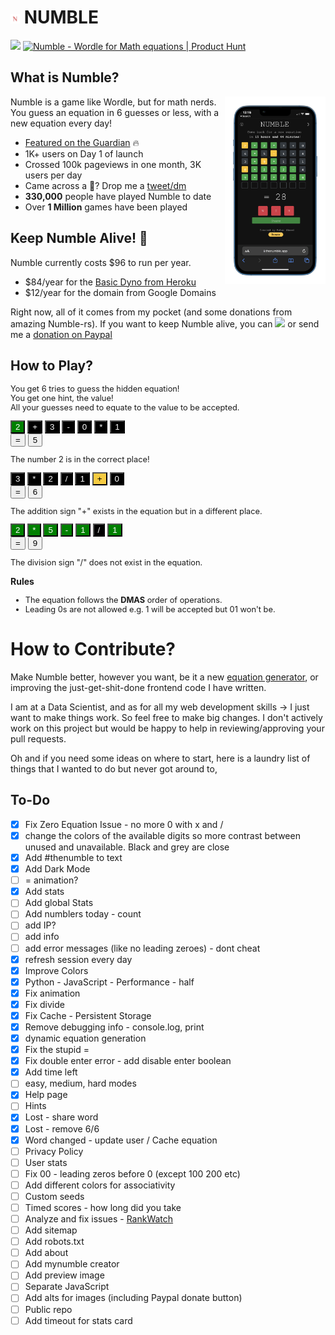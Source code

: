 # <img src = "logo.png" style="width:15px;height:15px" > NUMBLE
<a href = "https://thenumble.app"><img src="https://img.shields.io/badge/Numble-v1-blue" target="_blank"></a>
<a href="https://www.producthunt.com/posts/numble?utm_source=badge-featured&utm_medium=badge&utm_souce=badge-numble" target="_blank"><img src="https://api.producthunt.com/widgets/embed-image/v1/featured.svg?post_id=329712&theme=light" alt="Numble - Wordle for Math equations | Product Hunt" style="width: 100px; " /></a><br>

## What is Numble?
<img src="mockup.png" style ="float:right;" height="300">
Numble is a game like Wordle, but for math nerds. You guess an equation in 6 guesses or less, with a new equation every day!

- [Featured on the Guardian](https://www.theguardian.com/games/2022/feb/06/worried-about-losing-wordle-here-are-some-alternatives-just-in-case) 🔥
- 1K+ users on Day 1 of launch
- Crossed 100k pageviews in one month, 3K users per day
- Came across a 🐞? Drop me a [tweet/dm](https://twitter.com/ReallyRehan)
- **330,000** people have played Numble to date
- Over **1 Million** games have been played

## Keep Numble Alive! 🚨
Numble currently costs $96 to run per year.
- $84/year for the [Basic Dyno from Heroku](https://devcenter.heroku.com/articles/dyno-types)
- $12/year for the domain from Google Domains

Right now, all of it comes from my pocket (and some donations from amazing Numble-rs). If you want to keep Numble alive, you can <a href="https://www.buymeacoffee.com/rehanahmed"><img src="https://img.buymeacoffee.com/button-api/?text=Buy me a coffee&emoji=&slug=rehanahmed&button_colour=FFDD00&font_colour=000000&font_family=Cookie&outline_colour=000000&coffee_colour=ffffff" height="20"/></a> or send me a [donation on Paypal](https://www.paypal.com/donate?token=lNMWMc2-OqZfTym_gN7fGZGFmKN_ucnCHVSa-qwHhOvmZyDWcTxCeATUIuTfAB2a8Ki9WkPsr5kM5PBG)

## How to Play?

<p style = 'font-size: 0.8rem;'>You get 6 tries to guess the hidden equation! <br>You get one hint, the value!<br>All your guesses need to equate to the value to be accepted.</p>

<div class = "row mt-2 ml-2 mb-2">
<button style = "background-color: green; color:white;">2</button>
<button style = "background-color:black; color:white;">+</button>
<button style = "background-color:black; color:white;">3</button>
<button style = "background-color:black; color:white;">-</button>
<button style = "background-color:black; color:white;">0</button>
<button style = "background-color:black; color:white;">*</button>
<button style = "background-color:black; color:white;">1</button>
<div >
    <button style = "color:black;"> = </button>
    <button style = "color:black;" >5</button>
</div>

</div>
<p style = 'font-size: 0.8rem;'>The number 2 is in the correct place!</p>


<div class = "row mt-2 ml-2 mb-2">
    <button style = "background-color:black; color:white;">3</button>
    <button style = "background-color:black; color:white;">*</button>
    <button style = "background-color:black; color:white;">2</button>
    <button style = "background-color:black; color:white;">/</button>
    <button style = "background-color:black; color:white;">1</button>
    <button style = "background-color: #f5cb42; color:black;">+</button>
    <button style = "background-color:black; color:white;">0</button>
    <div >
        <button style = "color:black;"> = </button>
        <button style = "color:black;" >6</button>
    </div>


</div>
<p style = 'font-size: 0.8rem;'>The addition sign "+" exists in the equation but in a different place.</p>

<div class = "row mt-2 ml-2 mb-2">
    <button style = "background-color: green; color:white;">2</button>
    <button style = "background-color: green; color:white;">*</button>
    <button style = "background-color: green; color:white;">5</button>
    <button style = "background-color: green; color:white;">-</button>
    <button style = "background-color: green; color:white;">1</button>
    <button style = "background-color:black; color:white;">/</button>
    <button style = "background-color: green; color:white;">1</button>
    <div >
        <button style = "color:black;"> = </button>
        <button style = "color:black;" >9</button>
    </div>

</div>
<p style = 'font-size: 0.8rem;'>The division sign "/" does not exist in the equation.</p>

<p><b>Rules</b></p>
<ul>
    <li style = 'font-size: 0.8rem;'>The equation follows the <b>DMAS</b> order of operations.</li>
    <li style = 'font-size: 0.8rem;'>Leading 0s are not allowed e.g. 1 will be accepted but 01 won't be.</li>
        
</ul>



# How to Contribute?
Make Numble better, however you want, be it a new [equation generator](https://github.com/reallyrehan/thenumble/blob/ffca69ba5da32893bb3b65ec53a4007bb19bc36b/utils.py#L5), or improving the just-get-shit-done frontend code I have written.

I am at a Data Scientist, and as for all my web development skills -> I just want to make things work. So feel free to make big changes. I don't actively work on this project but would be happy to help in reviewing/approving your pull requests.

Oh and if you need some ideas on where to start, here is a laundry list of things that I wanted to do but never got around to,

## To-Do
- [x] Fix Zero Equation Issue - no more 0 with x and /
- [x] change the colors of the available digits so more contrast between unused and unavailable.  Black and grey are close
- [x] Add #thenumble to text
- [x] Add Dark Mode
- [ ] = animation?
- [x] Add stats
- [ ] Add global Stats
- [ ] Add numblers today - count
- [ ] add IP?
- [ ] add info
- [ ] add error messages (like no leading zeroes) - dont cheat
- [x] refresh session every day
- [x] Improve Colors
- [x] Python - JavaScript - Performance - half
- [x] Fix animation
- [x] Fix divide
- [x] Fix Cache - Persistent Storage
- [x] Remove debugging info - console.log, print
- [x] dynamic equation generation
- [x] Fix the stupid = 
- [x] Fix double enter error - add disable enter boolean
- [x] Add time left
- [ ] easy, medium, hard modes
- [x] Help page
- [ ] Hints
- [x] Lost - share word
- [x] Lost - remove 6/6
- [x] Word changed - update user / Cache equation
- [ ] Privacy Policy
- [ ] User stats
- [ ] Fix 00 - leading zeros before 0 (except 100 200 etc)
- [ ] Add different colors for associativity
- [ ] Custom seeds
- [ ] Timed scores - how long did you take
- [ ] Analyze and fix issues - [RankWatch](https://www.rankwatch.com/en/tools/web-analyzer/8cf045b5de73d60bb562086131b4abf2.html)
- [ ] Add sitemap
- [ ] Add robots.txt
- [ ] Add about
- [ ] Add mynumble creator
- [ ] Add preview image
- [ ] Separate JavaScript
- [ ] Add alts for images (including Paypal donate button)
- [ ] Public repo
- [ ] Add timeout for stats card